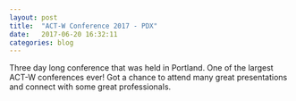 ```yaml
---
layout: post
title:  "ACT-W Conference 2017 - PDX"
date:   2017-06-20 16:32:11
categories: blog
---
```

Three day long conference that was held in Portland. One of the largest ACT-W conferences ever! Got a chance to attend many great presentations and connect with some great professionals. 
